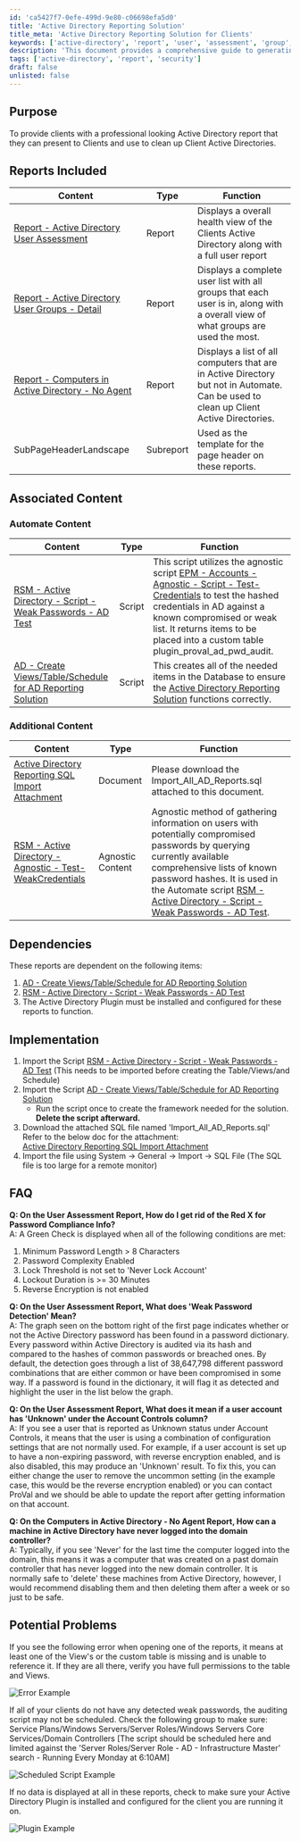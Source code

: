 ```yaml
---
id: 'ca5427f7-0efe-499d-9e80-c06698efa5d0'
title: 'Active Directory Reporting Solution'
title_meta: 'Active Directory Reporting Solution for Clients'
keywords: ['active-directory', 'report', 'user', 'assessment', 'group', 'computer', 'audit']
description: 'This document provides a comprehensive guide to generating professional Active Directory reports that clients can use to assess and clean up their Active Directories. It includes example reports, detailed descriptions of included reports, associated content, implementation instructions, FAQs, and potential problems to watch out for.'
tags: ['active-directory', 'report', 'security']
draft: false
unlisted: false
---
```

## Purpose

To provide clients with a professional looking Active Directory report that they can present to Clients and use to clean up Client Active Directories.

## Reports Included

| Content                                                                                                           | Type   | Function                                                                                                                         |
|-------------------------------------------------------------------------------------------------------------------|--------|----------------------------------------------------------------------------------------------------------------------------------|
| [Report - Active Directory User Assessment](<./Active Directory User Assessment.md>)                       | Report | Displays a overall health view of the Clients Active Directory along with a full user report                                     |
| [Report - Active Directory User Groups - Detail](<./Active Directory User Groups - Detail.md>)                  | Report | Displays a complete user list with all groups that each user is in, along with a overall view of what groups are used the most. |
| [Report - Computers in Active Directory - No Agent](<./Computers in Active Directory - No Agent.md>)              | Report | Displays a list of all computers that are in Active Directory but not in Automate. Can be used to clean up Client Active Directories. |
| SubPageHeaderLandscape                                                                                             | Subreport | Used as the template for the page header on these reports.                                                                        |

## Associated Content

### Automate Content

| Content                                                                                                           | Type   | Function                                                                                                                         |
|-------------------------------------------------------------------------------------------------------------------|--------|----------------------------------------------------------------------------------------------------------------------------------|
| [RSM - Active Directory - Script - Weak Passwords - AD Test](https://proval.itglue.com/DOC-5078775-9590761)     | Script | This script utilizes the agnostic script [EPM - Accounts - Agnostic - Script - Test-Credentials](https://proval.itglue.com/DOC-5078775-9590057) to test the hashed credentials in AD against a known compromised or weak list. It returns items to be placed into a custom table plugin_proval_ad_pwd_audit. |
| [AD - Create Views/Table/Schedule for AD Reporting Solution](<../scripts/AD - Create ViewsTableSchedule for AD Reporting Solution.md>)    | Script | This creates all of the needed items in the Database to ensure the [Active Directory Reporting Solution](<./Active Directory Reporting Solution.md>) functions correctly. |

### Additional Content

| Content                                                                                                           | Type   | Function                                                                                                                         |
|-------------------------------------------------------------------------------------------------------------------|--------|----------------------------------------------------------------------------------------------------------------------------------|
| [Active Directory Reporting SQL Import Attachment](<../../unsorted/Active Directory Reporting SQL Import Attachment.md>)               | Document | Please download the Import_All_AD_Reports.sql attached to this document.                                                       |
| [RSM - Active Directory - Agnostic - Test-WeakCredentials](<../../powershell/Test-WeakCredentials.md>)       | Agnostic Content | Agnostic method of gathering information on users with potentially compromised passwords by querying currently available comprehensive lists of known password hashes. It is used in the Automate script [RSM - Active Directory - Script - Weak Passwords - AD Test](https://proval.itglue.com/DOC-5078775-9590761). |

## Dependencies

These reports are dependent on the following items:

1. [AD - Create Views/Table/Schedule for AD Reporting Solution](<../scripts/AD - Create ViewsTableSchedule for AD Reporting Solution.md>)
2. [RSM - Active Directory - Script - Weak Passwords - AD Test](https://proval.itglue.com/DOC-5078775-9590761)
3. The Active Directory Plugin must be installed and configured for these reports to function.

## Implementation

1. Import the Script [RSM - Active Directory - Script - Weak Passwords - AD Test](https://proval.itglue.com/DOC-5078775-9590761) (This needs to be imported before creating the Table/Views/and Schedule)
2. Import the Script [AD - Create Views/Table/Schedule for AD Reporting Solution](<../scripts/AD - Create ViewsTableSchedule for AD Reporting Solution.md>)
   - Run the script once to create the framework needed for the solution. **Delete the script afterward.**
3. Download the attached SQL file named 'Import_All_AD_Reports.sql'  
   Refer to the below doc for the attachment:  
   [Active Directory Reporting SQL Import Attachment](<../../unsorted/Active Directory Reporting SQL Import Attachment.md>)  
4. Import the file using System → General → Import → SQL File (The SQL file is too large for a remote monitor)

## FAQ

**Q: On the User Assessment Report, How do I get rid of the Red X for Password Compliance Info?**  
A: A Green Check is displayed when all of the following conditions are met:  
   1. Minimum Password Length > 8 Characters  
   2. Password Complexity Enabled  
   3. Lock Threshold is not set to 'Never Lock Account'  
   4. Lockout Duration is >= 30 Minutes  
   5. Reverse Encryption is not enabled  

**Q: On the User Assessment Report, What does 'Weak Password Detection' Mean?**  
A: The graph seen on the bottom right of the first page indicates whether or not the Active Directory password has been found in a password dictionary. Every password within Active Directory is audited via its hash and compared to the hashes of common passwords or breached ones. By default, the detection goes through a list of 38,647,798 different password combinations that are either common or have been compromised in some way. If a password is found in the dictionary, it will flag it as detected and highlight the user in the list below the graph.

**Q: On the User Assessment Report, What does it mean if a user account has 'Unknown' under the Account Controls column?**  
A: If you see a user that is reported as Unknown status under Account Controls, it means that the user is using a combination of configuration settings that are not normally used. For example, if a user account is set up to have a non-expiring password, with reverse encryption enabled, and is also disabled, this may produce an 'Unknown' result. To fix this, you can either change the user to remove the uncommon setting (in the example case, this would be the reverse encryption enabled) or you can contact ProVal and we should be able to update the report after getting information on that account.

**Q: On the Computers in Active Directory - No Agent Report, How can a machine in Active Directory have never logged into the domain controller?**  
A: Typically, if you see 'Never' for the last time the computer logged into the domain, this means it was a computer that was created on a past domain controller that has never logged into the new domain controller. It is normally safe to 'delete' these machines from Active Directory, however, I would recommend disabling them and then deleting them after a week or so just to be safe.

## Potential Problems

If you see the following error when opening one of the reports, it means at least one of the View's or the custom table is missing and is unable to reference it. If they are all there, verify you have full permissions to the table and Views.

![Error Example](../../../static/img/Active-Directory-Reporting-Solution/image_1.png)

If all of your clients do not have any detected weak passwords, the auditing script may not be scheduled. Check the following group to make sure: Service Plans/Windows Servers/Server Roles/Windows Servers Core Services/Domain Controllers [The script should be scheduled here and limited against the 'Server Roles/Server Role - AD - Infrastructure Master' search - Running Every Monday at 6:10AM]

![Scheduled Script Example](../../../static/img/Active-Directory-Reporting-Solution/image_2.png)

If no data is displayed at all in these reports, check to make sure your Active Directory Plugin is installed and configured for the client you are running it on.

![Plugin Example](../../../static/img/Active-Directory-Reporting-Solution/image_3.png)












